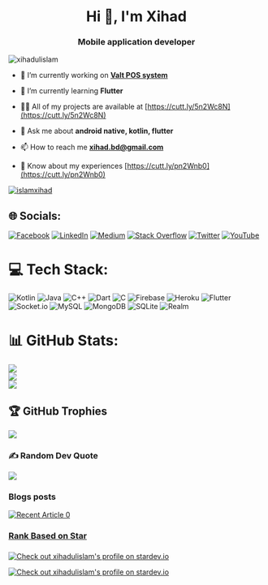 <h1 align="center">Hi 👋, I'm Xihad</h1>
<h3 align="center">Mobile application developer</h3>

<p align="left"> <img src="https://komarev.com/ghpvc/?username=xihadulislam&label=Profile%20views&color=0e75b6&style=flat" alt="xihadulislam" /> </p>

- 🔭 I’m currently working on [**Valt POS system**](https://valthq.com/)

- 🌱 I’m currently learning **Flutter**

- 👨‍💻 All of my projects are available at [https://cutt.ly/5n2Wc8N](https://cutt.ly/5n2Wc8N)

- 💬 Ask me about **android native, kotlin, flutter**

- 📫 How to reach me **xihad.bd@gmail.com**

- 📄 Know about my experiences [https://cutt.ly/pn2Wnb0](https://cutt.ly/pn2Wnb0)

<p align="left"> <a href="https://twitter.com/islamxihad" target="blank"><img src="https://img.shields.io/twitter/follow/xihadulislam?logo=twitter&style=for-the-badge" alt="islamxihad" /></a> </p>



<!-- BLOG-POST-LIST:END -->


## 🌐 Socials:
[![Facebook](https://img.shields.io/badge/Facebook-%231877F2.svg?logo=Facebook&logoColor=white)](https://facebook.com/xihadislam00) [![LinkedIn](https://img.shields.io/badge/LinkedIn-%230077B5.svg?logo=linkedin&logoColor=white)](https://linkedin.com/in/xihadislam) [![Medium](https://img.shields.io/badge/Medium-12100E?logo=medium&logoColor=white)](https://medium.com/@xihadislam) [![Stack Overflow](https://img.shields.io/badge/-Stackoverflow-FE7A16?logo=stack-overflow&logoColor=white)](https://stackoverflow.com/users/xihadulislam) [![Twitter](https://img.shields.io/badge/Twitter-%231DA1F2.svg?logo=Twitter&logoColor=white)](https://twitter.com/xihadulislam) [![YouTube](https://img.shields.io/badge/YouTube-%23FF0000.svg?logo=YouTube&logoColor=white)](https://youtube.com/@UCz5x81XnMGnW5KB5lYQsN9Q) 

# 💻 Tech Stack:
![Kotlin](https://img.shields.io/badge/kotlin-%230095D5.svg?style=for-the-badge&logo=kotlin&logoColor=white) ![Java](https://img.shields.io/badge/java-%23ED8B00.svg?style=for-the-badge&logo=java&logoColor=white) ![C++](https://img.shields.io/badge/c++-%2300599C.svg?style=for-the-badge&logo=c%2B%2B&logoColor=white) ![Dart](https://img.shields.io/badge/dart-%230175C2.svg?style=for-the-badge&logo=dart&logoColor=white) ![C](https://img.shields.io/badge/c-%2300599C.svg?style=for-the-badge&logo=c&logoColor=white) ![Firebase](https://img.shields.io/badge/firebase-%23039BE5.svg?style=for-the-badge&logo=firebase) ![Heroku](https://img.shields.io/badge/heroku-%23430098.svg?style=for-the-badge&logo=heroku&logoColor=white) ![Flutter](https://img.shields.io/badge/Flutter-%2302569B.svg?style=for-the-badge&logo=Flutter&logoColor=white) ![Socket.io](https://img.shields.io/badge/Socket.io-black?style=for-the-badge&logo=socket.io&badgeColor=010101) ![MySQL](https://img.shields.io/badge/mysql-%2300f.svg?style=for-the-badge&logo=mysql&logoColor=white) ![MongoDB](https://img.shields.io/badge/MongoDB-%234ea94b.svg?style=for-the-badge&logo=mongodb&logoColor=white) ![SQLite](https://img.shields.io/badge/sqlite-%2307405e.svg?style=for-the-badge&logo=sqlite&logoColor=white) ![Realm](https://img.shields.io/badge/Realm-39477F?style=for-the-badge&logo=realm&logoColor=white)
# 📊 GitHub Stats:
![](https://github-readme-stats.vercel.app/api?username=xihadulislam&theme=dark&hide_border=false&include_all_commits=true&count_private=false)<br/>
![](https://github-readme-streak-stats.herokuapp.com/?user=xihadulislam&theme=dark&hide_border=false)<br/>
![](https://github-readme-stats.vercel.app/api/top-langs/?username=xihadulislam&theme=dark&hide_border=false&include_all_commits=true&count_private=false&layout=compact)

## 🏆 GitHub Trophies
![](https://github-profile-trophy.vercel.app/?username=xihadulislam&theme=radical&no-frame=true&no-bg=false&margin-w=4)

### ✍️ Random Dev Quote
![](https://quotes-github-readme.vercel.app/api?type=horizontal&theme=radical)


<!-- Proudly created with GPRM ( https://gprm.itsvg.in ) -->


### Blogs posts
<!-- BLOG-POST-LIST:START -->
<a target="_blank" href="https://github-readme-medium-recent-article.vercel.app/medium/@xihadislam/0"><img src="https://github-readme-medium-recent-article.vercel.app/medium/@xihadislam/0" alt="Recent Article 0"> 

  
  ### Rank Based on Star
<h3 align="left"></h3>

[![Check out xihadulislam's profile on stardev.io](https://stardev.io/developers/xihadulislam/badge/languages/country.svg)](https://stardev.io/developers/xihadulislam)

[![Check out xihadulislam's profile on stardev.io](https://stardev.io/developers/xihadulislam/badge/languages/locality.svg)](https://stardev.io/developers/xihadulislam)



  
  
